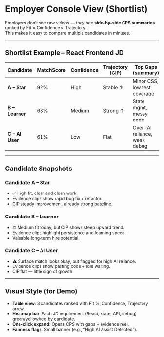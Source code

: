 # Employer Console View (Shortlist)

Employers don’t see raw videos — they see **side-by-side CPS summaries** ranked by Fit × Confidence × Trajectory.  
This makes it easy to compare multiple candidates in minutes.

---

## Shortlist Example – React Frontend JD

| Candidate | MatchScore | Confidence | Trajectory (CIP) | Top Gaps (summary)            | Fairness Flags     |
|-----------|------------|------------|------------------|-------------------------------|-------------------|
| **A – Star**    | 92%        | High       | Stable ↑         | Minor CSS, low test coverage  | None              |
| **B – Learner** | 68%        | Medium     | Strong ↑         | State mgmt, messy code        | None              |
| **C – AI User** | 61%        | Low        | Flat             | Over-AI reliance, weak debug  | ⚠ High AI usage   |

---

## Candidate Snapshots

### Candidate A – Star
- ✅ High fit, clear and clean work.  
- Evidence clips show rapid bug fix + refactor.  
- CIP steady improvement, already strong baseline.  

### Candidate B – Learner
- ⚖️ Medium fit today, but CIP shows steep upward trend.  
- Evidence clips highlight persistence and learning speed.  
- Valuable long-term hire potential.  

### Candidate C – AI User
- ⚠ Surface match looks okay, but flagged for high AI reliance.  
- Evidence clips show pasting code + idle waiting.  
- CIP flat — little sign of growth.  

---

## Visual Style (for Demo)

- **Table view**: 3 candidates ranked with Fit %, Confidence, Trajectory arrow.  
- **Heatmap bar**: Each JD requirement (React, state, API, debug) green/yellow/red by candidate.  
- **One-click expand**: Opens CPS with gaps + evidence reel.  
- **Fairness flags**: Small banner (e.g., “High AI Assist Detected”).  
